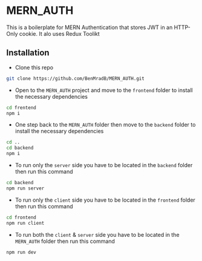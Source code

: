 # MERN_AUTH
This is a boilerplate for MERN Authentication that stores JWT in an HTTP-Only cookie. It alo uses Redux Toolikt


## Installation

- Clone this repo

```bash
git clone https://github.com/BenMradB/MERN_AUTH.git
```
- Open to the `MERN_AUTH` project  and move to the `frontend` folder to install the necessary dependencies 
```bash
cd frentend
npm i
```

- One step back to the `MERN_AUTH` folder then move to the `backend` folder to install the necessary dependencies 
```bash
cd ..
cd backend
npm i
```
- To run only the `server` side you have to be located in the `backend` folder then run this command
```bash
cd backend
npm run server
```
- To run only the `client` side you have to be located in the `frontend` folder then run this command
```bash
cd frontend
npm run client
```

- To run both the `client` & `server` side you have to be located in the `MERN_AUTH` folder then run this command
```bash
npm run dev
```
